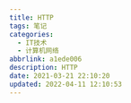 ```yaml
---
title: HTTP
tags: 笔记
categories:
  - IT技术
  - 计算机网络
abbrlink: a1ede006
description: HTTP
date: 2021-03-21 22:10:20
updated: 2022-04-11 12:10:53
---
```

